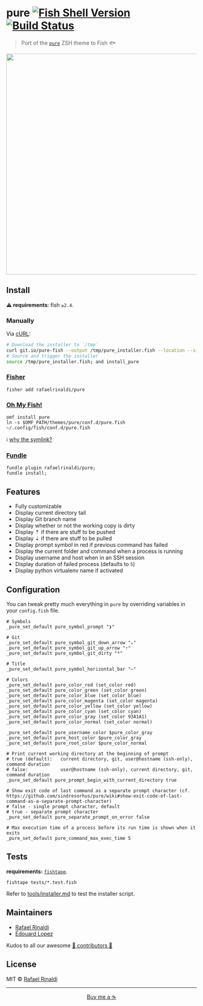 [travis-link]: https://travis-ci.org/rafaelrinaldi/pure
[travis-badge]: https://img.shields.io/travis/rafaelrinaldi/pure.svg

# pure [![Fish Shell Version](https://img.shields.io/badge/fish-v2.5.0-007EC7.svg?style=flat-square)](http://fishshell.com) [![Build Status][travis-badge]][travis-link]

> Port of the [`pure`](https://github.com/sindresorhus/pure) ZSH theme to Fish 🐟

<p align=center>
  <img width=585 src=screenshot.png>
</p>

## Install

**:warning: requirements**: fish `≥2.4`.

### Manually

Via [cURL](https://curl.haxx.se):

```sh
# Download the installer to `/tmp`
curl git.io/pure-fish --output /tmp/pure_installer.fish --location --silent
# Source and trigger the installer
source /tmp/pure_installer.fish; and install_pure
```

### [Fisher](https://github.com/jorgebucaran/fisher)

```fish
fisher add rafaelrinaldi/pure
```

### [Oh My Fish!](https://github.com/oh-my-fish)

```fish
omf install pure
ln -s $OMF_PATH/themes/pure/conf.d/pure.fish ~/.config/fish/conf.d/pure.fish
```

:information_source: [why the symlink?](https://github.com/rafaelrinaldi/pure/wiki/Oh-My-Fish-not-currently-supporting-conf.d-snippets-in-plugins-and-themes)

### [Fundle](https://github.com/tuvistavie/fundle)

```fish
fundle plugin rafaelrinaldi/pure;
fundle install;
```

## Features

- Fully customizable
- Display current directory tail
- Display Git branch name
- Display whether or not the working copy is dirty
- Display ⇡ if there are stuff to be pushed
- Display ⇣ if there are stuff to be pulled
- Display prompt symbol in red if previous command has failed
- Display the current folder and command when a process is running
- Display username and host when in an SSH session
- Display duration of failed process (defaults to `5`)
- Display python virtualenv name if activated

## Configuration

You can tweak pretty much everything in `pure` by overriding variables in your `config.fish` file.

```fish
# Symbols
_pure_set_default pure_symbol_prompt "❯"

# Git
_pure_set_default pure_symbol_git_down_arrow "⇣"
_pure_set_default pure_symbol_git_up_arrow "⇡"
_pure_set_default pure_symbol_git_dirty "*"

# Title
_pure_set_default pure_symbol_horizontal_bar "—"

# Colors
_pure_set_default pure_color_red (set_color red)
_pure_set_default pure_color_green (set_color green)
_pure_set_default pure_color_blue (set_color blue)
_pure_set_default pure_color_magenta (set_color magenta)
_pure_set_default pure_color_yellow (set_color yellow)
_pure_set_default pure_color_cyan (set_color cyan)
_pure_set_default pure_color_gray (set_color 93A1A1)
_pure_set_default pure_color_normal (set_color normal)

_pure_set_default pure_username_color $pure_color_gray
_pure_set_default pure_host_color $pure_color_gray
_pure_set_default pure_root_color $pure_color_normal

# Print current working directory at the beginning of prompt
# true (default):   current directory, git, user@hostname (ssh-only), command duration
# false:            user@hostname (ssh-only), current directory, git, command duration
_pure_set_default pure_prompt_begin_with_current_directory true

# Show exit code of last command as a separate prompt character (cf. https://github.com/sindresorhus/pure/wiki#show-exit-code-of-last-command-as-a-separate-prompt-character)
# false - single prompt character, default
# true - separate prompt character
_pure_set_default pure_separate_prompt_on_error false

# Max execution time of a process before its run time is shown when it exits
_pure_set_default pure_command_max_exec_time 5
```

## Tests

**requirements:** [`fishtape`](https://github.com/fisherman/fishtape).

    fishtape tests/*.test.fish

Refer to [tools/installer.md](./tools/installer.md) to test the installer script.

## Maintainers

- [Rafael Rinaldi](https://github.com/rafaelrinaldi)
- [Édouard Lopez](https://github.com/edouard-lopez)

Kudos to all our awesome [:yellow_heart: contributors :yellow_heart:](../..//graphs/contributors)

## License

MIT © [Rafael Rinaldi](http://rinaldi.io)

---

<p align="center">
  <a href="https://buymeacoff.ee/rinaldi" title="Buy me a coffee">Buy me a ☕</a>
</p>
